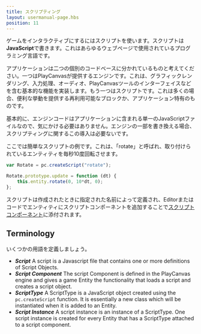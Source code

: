 ```yaml
---
title: スクリプティング
layout: usermanual-page.hbs
position: 11
---
```


ゲームをインタラクティブにするにはスクリプトを使います。スクリプトは**JavaScript**で書きます。これはあらゆるウェブページで使用されているプログラミング言語です。

アプリケーションは二つの個別のコードベースに分かれているものと考えてください。一つはPlayCanvasが提供するエンジンです。これは、グラフィックレンダリング、入力処理、オーディオ、PlayCanvasツールのインターフェイスなどを含む基本的な機能を実装します。もう一つはスクリプトです。これは多くの場合、便利な挙動を提供する再利用可能なブロックか、アプリケーション特有のものです。

基本的に、エンジンコードはアプリケーションに含まれる単一のJavaScriptファイルなので、気にかける必要はありません。エンジンの一部を書き換える場合、スクリプティングに関するこの導入は必要ないです。

ここでは簡単なスクリプトの例です。これは、「rotate」と呼ばれ、取り付けられているエンティティを毎秒10度回転させます。

```javascript
var Rotate = pc.createScript("rotate");

Rotate.prototype.update = function (dt) {
    this.entity.rotate(0, 10*dt, 0);
};
```

スクリプトは作成されたときに指定された名前によって定義され、Editorまたはコードでエンティティにスクリプトコンポーネントを追加することで[スクリプトコンポーネント][1]に添付されます。

## Terminology

いくつかの用語を定義しましょう。

* ***Script*** A script is a Javascript file that contains one or more definitions of Script Objects.
* ***Script Component*** The script Component is defined in the PlayCanvas engine and gives a game Entity the functionality that loads a script and creates a script object.
* ***ScriptType*** A ScriptType is a JavaScript object created using the `pc.createScript` function. It is essentially a new class which will be instantiated when it is added to an Entity.
* ***Script Instance*** A script instance is an instance of a ScriptType. One script instance is created for every Entity that has a ScriptType attached to a script component.

[1]: /user-manual/packs/components/script/
